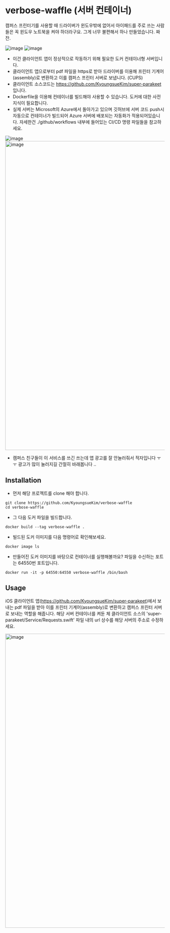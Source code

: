 # verbose-waffle (서버 컨테이너)
캠퍼스 프린터기를 사용할 때 드라이버가 윈도우밖에 없어서 아이패드를 주로 쓰는 사람들은 꼭 윈도우 노트북을 켜야 하더라구요. 그게 너무 불편해서 하나 만들었습니다. 짜잔.

![image](https://user-images.githubusercontent.com/61102713/198853397-d98c747d-2dae-4756-8cc5-3d0015dc8b41.png)
![image](https://user-images.githubusercontent.com/61102713/198852430-17e54f35-a841-4abb-b39f-97ae98f1d873.png)

* 이건 클라이언트 앱이 정상적으로 작동하기 위해 필요한 도커 컨테이너형 서버입니다. 
* 클라이언트 앱으로부터 pdf 파일을 https로 받아 드라이버를 이용해 프린터 기계어(assembly)로 변환하고 이를 캠퍼스 프린터 서버로 보냅니다. (CUPS)
* 클라이언트 소스코드는 https://github.com/KyoungsueKim/super-parakeet 입니다. 
* Dockerfile을 이용해 컨테이너를 빌드해야 사용할 수 있습니다. 도커에 대한 사전 지식이 필요합니다. 
* 실제 서버는 Microsoft의 Azure에서 돌아가고 있으며 깃허브에 서버 코드 push시 자동으로 컨테이너가 빌드되어 Azure 서버에 배포되는 자동화가 적용되어있습니다. 자세한건 ./github/workflows 내부에 들어있는 CI/CD 명령 파일들을 참고하세요. 

![image](https://user-images.githubusercontent.com/61102713/198852909-05a20ce6-ae55-4b5b-8b91-0d46f9917fb4.png)
<img width="976" alt="image" src="https://user-images.githubusercontent.com/61102713/198852863-2352fd2f-10ba-431f-a570-adbff70aa2da.png">
* 캠퍼스 친구들이 이 서비스를 쓰긴 쓰는데 앱 광고를 잘 안눌러줘서 적자입니다 ㅜㅜ 광고가 많이 눌러지길 간절히 바래봅니다 .. 

## Installation
* 먼저 해당 프로젝트를 clone 해야 합니다.
```
git clone https://github.com/KyoungsueKim/verbose-waffle
cd verbose-waffle
```
* 그 다음 도커 파일을 빌드합니다. 
```
docker build --tag verbose-waffle .
```
* 빌드된 도커 이미지를 다음 명령어로 확인해보세요.
```
docker image ls
```
* 만들어진 도커 이미지를 바탕으로 컨테이너를 실행해볼까요? 파일을 수신하는 포트는 64550번 포트입니다. 
```
docker run -it -p 64550:64550 verbose-waffle /bin/bash
```

## Usage
iOS 클라이언트 앱(https://github.com/KyoungsueKim/super-parakeet)에서 보내는 pdf 파일을 받아 이를 프린터 기계어(assembly)로 변환하고 캠퍼스 프린터 서버로 보내는 역할을 해줍니다. 해당 서버 컨테이너를 켜둔 체 클라이언트 소스의 'super-parakeet/Service/Requests.swift' 파일 내의 url 상수를 해당 서버의 주소로 수정하세요. 

<img width="929" alt="image" src="https://user-images.githubusercontent.com/61102713/198853336-f24d6409-1c9d-408d-8f6f-bdc56cfa9032.png">


